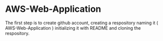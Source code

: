 # AWS-Web-Application 
The first step is to create github account, creating a respository naming it ( AWS-Web-Application ) initializing it with README and cloning the respository.
